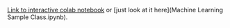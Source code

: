 [Link to interactive colab notebook](https://colab.research.google.com/github/jsoma/machine-learning-sample-class/blob/master/Machine%20Learning%20Sample%20Class.ipynb) or [just look at it here](Machine Learning Sample Class.ipynb).
